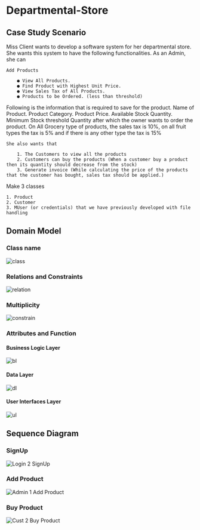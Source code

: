 # Departmental-Store
## Case Study Scenario
Miss Client wants to develop a software system for her departmental store. She wants this
system to have the following functionalities.
As an Admin, she can

    Add Products 

        ● View All Products.
        ● Find Product with Highest Unit Price.
        ● View Sales Tax of All Products.
        ● Products to be Ordered. (less than threshold)

Following is the information that is required to save for the product.
Name of Product. Product Category. Product Price. Available Stock Quantity. Minimum
Stock threshold Quantity after which the owner wants to order the product.
On All Grocery type of products, the sales tax is 10%, on all fruit types the tax is 5% and
if there is any other type the tax is 15%

    She also wants that

        1. The Customers to view all the products
        2. Customers can buy the products (When a customer buy a product then its quantity should decrease from the stock)
        3. Generate invoice (While calculating the price of the products that the customer has bought, sales tax should be applied.)
Make 3 classes

    1. Product
    2. Customer
    3. MUser (or credentials) that we have previously developed with file handling

## Domain Model
### Class name
![class](https://user-images.githubusercontent.com/96945594/181287406-2b8e40e4-8a10-4ac1-b857-3b76506d990c.jpg)
### Relations and Constraints
![relation](https://user-images.githubusercontent.com/96945594/181287395-ec6dbb58-404f-4f5c-b234-2af540864463.png)
### Multiplicity
![constrain](https://user-images.githubusercontent.com/96945594/181287409-d91588d6-4974-4dde-be70-8ecd7ce71059.jpg)
### Attributes and Function
#### Business Logic Layer
![bl](https://user-images.githubusercontent.com/96945594/181287697-5eb0e020-6fad-42aa-9e9d-c8e21df5120d.JPG)
#### Data Layer
![dl](https://user-images.githubusercontent.com/96945594/181287702-75a9c9f1-3f54-405a-b021-1d8007110a2a.JPG)
#### User Interfaces Layer
![ul](https://user-images.githubusercontent.com/96945594/181287681-54bd5e9b-1b9c-4957-89ee-79a14820ee1c.JPG)

## Sequence Diagram
### SignUp
![Login 2 SignUp](https://user-images.githubusercontent.com/96945594/181288335-154e54ec-bdd6-4391-96ff-7224a7998d32.jpg)
### Add Product
![Admin 1  Add Product](https://user-images.githubusercontent.com/96945594/181288349-affbc233-3fd2-4bda-9efe-5530ac23e58b.jpg)
### Buy Product
![Cust 2 Buy Product](https://user-images.githubusercontent.com/96945594/181288363-d8bdbf25-8bff-4803-b185-bd07e3edab9d.jpg)
